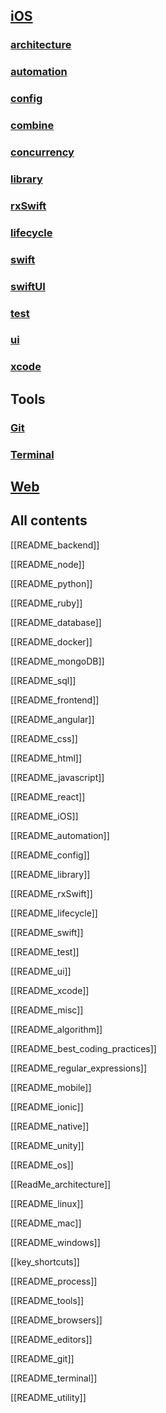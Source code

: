 
## [iOS](ios/README_iOS.md)

### [architecture](architecture/ReadMe_architecture.md)

### [automation](ios/automation/README_automation.md)

### [config](ios/config/README_config)

### [combine](ios/combine/README_combine.md)

### [concurrency](ios/concurrency/README_concurrency.md)

### [library](ios/library/README_library.md)

### [rxSwift](ios/rxSwift/README_rxSwift.md)

### [lifecycle](ios/lifecycle/README_lifecycle.md)

### [swift](ios/swift/README_swift.md)

### [swiftUI](ios/swiftUI/README_swiftUI.md)

### [test](ios/test/README_test.md)

### [ui](ios/ui/README_ui.md)

### [xcode](ios/xcode/README_xcode.md)


## Tools

### [Git](tools/git/README_git.md)

### [Terminal](tools/terminal/README_terminal.md)

## [Web](frontend/README_frontend.md)



##  All contents

[[README_backend]]

[[README_node]]

[[README_python]]

[[README_ruby]]

[[README_database]]

[[README_docker]]

[[README_mongoDB]]

[[README_sql]]

[[README_frontend]]

[[README_angular]]

[[README_css]]

[[README_html]]

[[README_javascript]]

[[README_react]]

[[README_iOS]]

[[README_automation]]

[[README_config]]

[[README_library]]

[[README_rxSwift]]

[[README_lifecycle]]

[[README_swift]]

[[README_test]]

[[README_ui]]

[[README_xcode]]

[[README_misc]]

[[README_algorithm]]

[[README_best_coding_practices]]

[[README_regular_expressions]]

[[README_mobile]]

[[README_ionic]]

[[README_native]]

[[README_unity]]

[[README_os]]

[[ReadMe_architecture]]

[[README_linux]]

[[README_mac]]

[[README_windows]]

[[key_shortcuts]]

[[README_process]]

[[README_tools]]

[[README_browsers]]

[[README_editors]]

[[README_git]]

[[README_terminal]]

[[README_utility]]